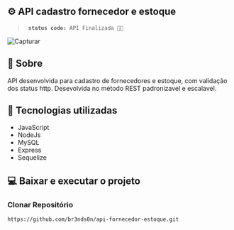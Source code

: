 ## ⚙ API cadastro fornecedor e estoque

  > <code> <b>status code:</b> API Finalizada 🚀✅ </code>

![Capturar](https://user-images.githubusercontent.com/82064724/147016371-7c2ef8f2-6f7c-4e03-b36d-87e2ef263fcf.PNG)

## 📘 Sobre

API desenvolvida para cadastro de fornecedores e estoque, com validação dos status http. Desevolvida no método REST padronizavel e escalavel.

## 🔧 Tecnologias utilizadas


* JavaScript
* NodeJs
* MySQL
* Express
* Sequelize


## 💻 Baixar e executar o projeto

### Clonar Repositório
```
https://github.com/br3nds0n/api-fornecedor-estoque.git
